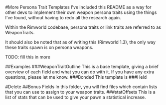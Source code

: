 ﻿#More Persona Trait Templates
I've included this README as a way for other devs to implement their own weapon persona traits using the things I've found, without having to redo all the research again.

Within the Rimworld codebase, persona traits or link traits are referred to as WeaponTraits. 

It should also be noted that as of writing this (Rimworld 1.3), the only way these traits spawn is on persona weapons.

TODO: fill this in more 

##Examples
###WeaponTraitOutline
This is a base template, giving a brief overview of each field and what you can do with it. If you have any extra questions, please let me know.
###Bonded
This template is 
###Held



#Delete
##Bonus Fields
In this folder, you will find files which contain lists that you can use to assign to your weapon traits.
###statOffsets
This is a list of stats that can be used to give your pawn a statistical increase.